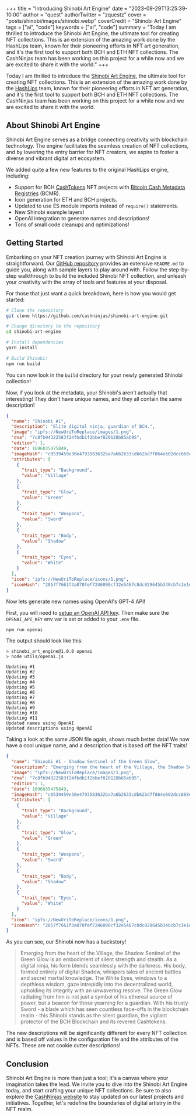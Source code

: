 +++
title = "Introducing Shinobi Art Engine"
date = "2023-09-29T13:25:39-10:00"
author = "quest"
authorTwitter = "zquestz"
cover = "posts/shinobi/images/shinobi.webp"
coverCredit = "Shinobi Art Engine"
tags = ["ai", "code"]
keywords = ["ai", "code"]
summary = "Today I am thrilled to introduce the Shinobi Art Engine, the ultimate tool for creating NFT collections. This is an extension of the amazing work done by the HashLips team, known for their pioneering efforts in NFT art generation, and it's the first tool to support both BCH and ETH NFT collections. The CashNinjas team has been working on this project for a while now and we are excited to share it with the world."
+++

Today I am thrilled to introduce the [Shinobi Art Engine](https://github.com/cashninjas/shinobi-art-engine), the ultimate tool for creating NFT collections. This is an extension of the amazing work done by the [HashLips](https://hashlips.io/) team, known for their pioneering efforts in NFT art generation, and it's the first tool to support both BCH and ETH NFT collections. The CashNinjas team has been working on this project for a while now and we are excited to share it with the world.

## About Shinobi Art Engine

Shinobi Art Engine serves as a bridge connecting creativity with blockchain technology. The engine facilitates the seamless creation of NFT collections, and by lowering the entry barrier for NFT creators, we aspire to foster a diverse and vibrant digital art ecosystem.

We added quite a few new features to the original HashLips engine, including:

- Support for BCH [CashTokens](https://cashtokens.org) NFT projects with [Bitcoin Cash Metadata Registries](https://cashtokens.org/docs/bcmr/chip/) (BCMR).
- Icon generation for ETH and BCH projects.
- Updated to use ES module imports instead of `require()` statements.
- New Shinobi example layers!
- OpenAI integration to generate names and descriptions!
- Tons of small code cleanups and optimizations!

## Getting Started

Embarking on your NFT creation journey with Shinobi Art Engine is straightforward. Our [GitHub repository](https://github.com/cashninjas/shinobi-art-engine) provides an extensive `README.md` to guide you, along with sample layers to play around with. Follow the step-by-step walkthrough to build the included Shinobi NFT collection, and unleash your creativity with the array of tools and features at your disposal.

For those that just want a quick breakdown, here is how you would get started:

```zsh
# Clone the repository
git clone https://github.com/cashninjas/shinobi-art-engine.git

# Change directory to the repository
cd shinobi-art-engine

# Install dependencies
yarn install

# Build Shinobi!
npm run build
```

You can now look in the `build` directory for your newly generated Shinobi collection!

Now, if you look at the metadata, your Shinobi's aren't actually that interesting! They don't have unique names, and they all contain the same description!

```json
{
  "name": "Shinobi #1",
  "description": "Elite digital ninja, guardian of BCH.",
  "image": "ipfs://NewUriToReplace/images/1.png",
  "dna": "7c8fb94322583f24fbdb1f2bbef820128b85ab95",
  "edition": 1,
  "date": 1696035475849,
  "imageHash": "c0539459e30e4793583632ba7a6b2633cdb62bd7f864e602dcc668ecf7bfa18e",
  "attributes": [
    {
      "trait_type": "Background",
      "value": "Village"
    },
    {
      "trait_type": "Glow",
      "value": "Green"
    },
    {
      "trait_type": "Weapons",
      "value": "Sword"
    },
    {
      "trait_type": "Body",
      "value": "Shadow"
    },
    {
      "trait_type": "Eyes",
      "value": "White"
    }
  ],
  "icon": "ipfs://NewUriToReplace/icons/1.png",
  "iconHash": "2057f7661f3a870fef7246090cf32e5467c8dc829645b340cb7c3e1e987407d7"
}
```

Now lets generate new names using OpenAI's GPT-4 API!

First, you will need to [setup an OpenAI API key](https://platform.openai.com/apps). Then make sure the `OPENAI_API_KEY` env var is set or added to your `.env` file.

```zsh
npm run openai
```

The output should look like this:

```
> shinobi_art_engine@1.0.0 openai
> node utils/openai.js

Updating #1
Updating #2
Updating #3
Updating #4
Updating #5
Updating #6
Updating #7
Updating #8
Updating #9
Updating #10
Updating #11
Updated names using OpenAI
Updated descriptions using OpenAI
```

Taking a look at the same JSON file again, shows much better data! We now have a cool unique name, and a description that is based off the NFT traits!

```json
{
  "name": "Shinobi #1 - Shadow Sentinel of the Green Glow",
  "description": "Emerging from the heart of the Village, the Shadow Sentinel of the Green Glow is an embodiment of silent strength and stealth. As a digital ninja, his form blends seamlessly with the darkness. His body, formed entirely of digital Shadow, whispers tales of ancient battles and secret martial knowledge. The White Eyes, windows to a depthless wisdom, gaze intrepidly into the decentralized world, upholding its integrity with an unwavering resolve. The Green Glow radiating from him is not just a symbol of his ethereal source of power, but a beacon for those yearning for a guardian. With his trusty Sword - a blade which has seen countless face-offs in the blockchain realm - this Shinobi stands as the silent guardian, the vigilant protector of the BCH Blockchain and its revered Cashtokens.",
  "image": "ipfs://NewUriToReplace/images/1.png",
  "dna": "7c8fb94322583f24fbdb1f2bbef820128b85ab95",
  "edition": 1,
  "date": 1696035475849,
  "imageHash": "c0539459e30e4793583632ba7a6b2633cdb62bd7f864e602dcc668ecf7bfa18e",
  "attributes": [
    {
      "trait_type": "Background",
      "value": "Village"
    },
    {
      "trait_type": "Glow",
      "value": "Green"
    },
    {
      "trait_type": "Weapons",
      "value": "Sword"
    },
    {
      "trait_type": "Body",
      "value": "Shadow"
    },
    {
      "trait_type": "Eyes",
      "value": "White"
    }
  ],
  "icon": "ipfs://NewUriToReplace/icons/1.png",
  "iconHash": "2057f7661f3a870fef7246090cf32e5467c8dc829645b340cb7c3e1e987407d7"
}
```

As you can see, our Shinobi now has a backstory!

> Emerging from the heart of the Village, the Shadow Sentinel of the Green Glow is an embodiment of silent strength and stealth. As a digital ninja, his form blends seamlessly with the darkness. His body, formed entirely of digital Shadow, whispers tales of ancient battles and secret martial knowledge. The White Eyes, windows to a depthless wisdom, gaze intrepidly into the decentralized world, upholding its integrity with an unwavering resolve. The Green Glow radiating from him is not just a symbol of his ethereal source of power, but a beacon for those yearning for a guardian. With his trusty Sword - a blade which has seen countless face-offs in the blockchain realm - this Shinobi stands as the silent guardian, the vigilant protector of the BCH Blockchain and its revered Cashtokens.

The new descriptions will be significantly different for every NFT collection and is based off values in the configuration file and the attributes of the NFTs. These are not cookie cutter descriptions!

## Conclusion

Shinobi Art Engine is more than just a tool; it's a canvas where your imagination takes the lead. We invite you to dive into the Shinobi Art Engine today, and start crafting your unique NFT collections. Be sure to also explore the [CashNinjas website](https://ninjas.cash) to stay updated on our latest projects and initiatives. Together, let's redefine the boundaries of digital artistry in the NFT realm.
